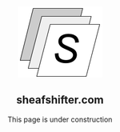 
<head></head>
<body>
  <div style="text-align:center">
    <img src="images/S-Shift.png" alt="sheafshifter logo">
    <h2>sheafshifter.com</h2>
    <p>This page is under construction</p>
  </div>
</body>
